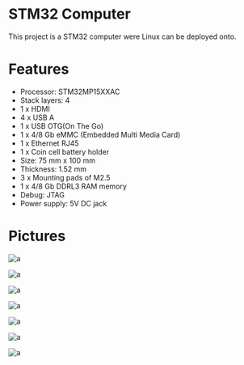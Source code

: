 # STM32 Computer

This project is a STM32 computer were Linux can be deployed onto.

# Features

* Processor: STM32MP15XXAC
* Stack layers: 4
* 1 x HDMI
* 4 x USB A
* 1 x USB OTG(On The Go)
* 1 x 4/8 Gb eMMC (Embedded Multi Media Card)
* 1 x Ethernet RJ45
* 1 x Coin cell battery holder
* Size: 75 mm x 100 mm
* Thickness: 1.52 mm
* 3 x Mounting pads of M2.5
* 1 x 4/8 Gb DDRL3 RAM memory
* Debug: JTAG
* Power supply: 5V DC jack

# Pictures

![a](https://github.com/DanielMartensson/STM32-Computer/blob/main/documents/pictures/STM32-Computer-pic3.png?raw=true)

![a](https://github.com/DanielMartensson/STM32-Computer/blob/main/documents/pictures/STM32-Computer-pic4.png?raw=true)

![a](https://github.com/DanielMartensson/STM32-Computer/blob/main/documents/pictures/STM32-Computer-pic7.png?raw=true)

![a](https://github.com/DanielMartensson/STM32-Computer/blob/main/documents/pictures/STM32-Computer-pic1.png?raw=true)

![a](https://github.com/DanielMartensson/STM32-Computer/blob/main/documents/pictures/STM32-Computer-pic2.png?raw=true)

![a](https://github.com/DanielMartensson/STM32-Computer/blob/main/documents/pictures/STM32-Computer-pic5.png?raw=true)

![a](https://github.com/DanielMartensson/STM32-Computer/blob/main/documents/pictures/STM32-Computer-pic6.png?raw=true)



